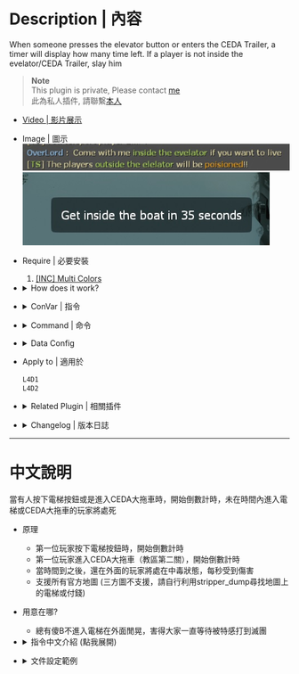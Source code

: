 # Description | 內容
When someone presses the elevator button or enters the CEDA Trailer, a timer will display how many time left. If a player is not inside the evelator/CEDA Trailer, slay him

> __Note__ <br/>
This plugin is private, Please contact [me](https://github.com/fbef0102/Game-Private_Plugin#私人插件列表-private-plugins-list)<br/>
此為私人插件, 請聯繫[本人](https://github.com/fbef0102/Game-Private_Plugin#私人插件列表-private-plugins-list)

* [Video | 影片展示](https://youtu.be/B1oghdYb_gE)

* Image | 圖示
	<br/>![l4d_elevator_getin_timer_1](image/l4d_elevator_getin_timer_1.jpg)
	<br/>![l4d_elevator_getin_timer_2](image/l4d_elevator_getin_timer_2.jpg)

* Require | 必要安裝
	1. [[INC] Multi Colors](https://github.com/fbef0102/L4D1_2-Plugins/releases/tag/Multi-Colors)

* <details><summary>How does it work?</summary>

	* When someone presses the elevator button, a timer will display how many time left. If a player is not inside the evelator Trailer, slay him
	* When someone enters the CEDA Trailer, a timer will display how many time left. If a player is not inside the CEDA Trailer, slay him
	* Modify ```data/l4d_elevator_info.txt``` to detect every elevator or CEDA Trailer on the map
</details>

* <details><summary>ConVar | 指令</summary>

	* cfg/sourcemod/l4d_elevator_getin_timer.cfg
		```php
		// 0=Plugin off, 1=Plugin on.
		l4d_elevator_getin_timer_allow "1"

		// Changes how count down tumer hint displays. (0: Disable, 1:In chat, 2: In Hint Box, 3: In center text)
		l4d_elevator_getin_timer_announce_type "2"

		// Path to the Soundfile being played on each damaging Interval (Empty=Disable)
		l4d_elevator_getin_timer_damage_sound "player/survivor/voice/choke_5.wav"

		// If 1, Enable the Damage Shake 
		l4d_elevator_getin_timer_shake_enable "1"

		// If 1, When time is up, all survivor players are teleported into the elevator
		l4d_elevator_getin_timer_teleport_player "1"

		// If 1, When time is up, all survivor bots are teleported into the elevator
		l4d_elevator_getin_timer_teleport_bot "1"
		```
</details>

* <details><summary>Command | 命令</summary>
	
	None
</details>

* <details><summary>Data Config</summary>

	* data/l4d_elevator_info.txt
		```php
		"elevator"
		{
			"c1m1_hotel"	//map name
			{
				"num"		"1"		//total numbers of evelator in this map
				"1"
				{
					"button_name"				"elevator_button" //evelator button targetname (please do not modify)
					"trigger_multiple_hammerid"		"1227567" 	//evelator trigger multiple hammerid (please do not modify)
					"get_inside_time"			"30"		//a timer will display how many time left
					"outside_damage"			"10"		//cause the damage to players outside the evelator
					"outside_damage_incap"		"100"	//cause the damage to incapacitated players outside the evelator
					"message"				"elevator"	//info everyone this is evelator
				}
			}
			"c5m2_park"
			{
				"num"		"1"
				"1"
				{
					"ceda_trailer"				"1"			// CEDA Trailer
					"door_name"				"finale_cleanse_exit_door" // CEDA Trailer Exit door targetname (please do not modify)
					"trigger_multiple_hammerid"		"456409" 		//CEDA Trailer trigger multiple hammerid (please do not modify)
					"get_inside_time"			"50"	 		//a timer will display how many time left
					"outside_damage"			"10" 			//cause the damage to players outside the CEDA Trailer
					"outside_damage_incap"		"100"			//cause the damage to incapacitated players outside the CEDA Trailer
					"message"				"CEDA Trailer" 		//info everyone this is CEDA Trailer
				}
			}
		}
		```
</details>

* Apply to | 適用於
	```
	L4D1
	L4D2
	```

* <details><summary>Related Plugin | 相關插件</summary>

	1. [l4d_rescue_vehicle_leave_timer](https://github.com/fbef0102/L4D2-Plugins/tree/master/l4d_rescue_vehicle_leave_timer): When rescue vehicle arrived and a timer will display how many time left for vehicle leaving. If a player is not on rescue vehicle or zone, slay him
		> 救援來臨之後，未在時間內上救援飛機逃亡的玩家將處死
</details>

* <details><summary>Changelog | 版本日誌</summary>

	* v1.2 (2022-12-18)
		* When time is up, all survivor players are teleported into the elevator
		* When time is up, all survivor bots are teleported into the elevator

	* v1.1 (2022-11-15)
		* Cause the damage to incapacitated players outside the evelator/CEDA Trailer

	* v1.0
		* Initial Release
</details>

- - - -
# 中文說明
當有人按下電梯按鈕或是進入CEDA大拖車時，開始倒數計時，未在時間內進入電梯或CEDA大拖車的玩家將處死

* 原理
	* 第一位玩家按下電梯按鈕時，開始倒數計時
	* 第一位玩家進入CEDA大拖車（教區第二關），開始倒數計時
	* 當時間到之後，還在外面的玩家將處在中毒狀態，每秒受到傷害
	* 支援所有官方地圖 (三方圖不支援，請自行利用stripper_dump尋找地圖上的電梯或付錢)

* 用意在哪?
	* 總有傻B不進入電梯在外面閒晃，害得大家一直等待被特感打到滅團

* <details><summary>指令中文介紹 (點我展開)</summary>

	* cfg/sourcemod/l4d_elevator_getin_timer.cfg
		```php
		// 0=關閉插件, 1=啟動插件
		l4d_elevator_getin_timer_allow "1"

		// 倒數提示該如何顯示. (0: 不提示, 1: 聊天框, 2: 黑底白字框, 3: 螢幕正中間)
		l4d_elevator_getin_timer_announce_type "2"

		// 電梯門外，玩家中毒狀態的音效檔案，路徑相對於sound資料夾 (留白=無音效)
		l4d_elevator_getin_timer_damage_sound "player/survivor/voice/choke_5.wav"

		// 為1時，電梯門外，玩家中毒狀態時螢幕會晃動
		l4d_elevator_getin_timer_shake_enable "1"

		// 為1時，時間到之後，將所有真人倖存者傳送到電梯內
		l4d_elevator_getin_timer_teleport_player "1"

		// 為1時，時間到之後，將所有AI倖存者傳送到電梯內
		l4d_elevator_getin_timer_teleport_bot "1"
		```
</details>

* <details><summary>文件設定範例</summary>

	* 設置文件```data/l4d_elevator_info.txt```，修改每一張地圖的電梯或CEDA大拖車
	* 支援所有官方地圖 (三方圖不支援，請自行利用stripper_dump尋找地圖上的電梯或付錢)
		```php
		"elevator"
		{
			"c1m1_hotel"	// 地圖名，必須一模一樣
			{
				"num"		"1"		// 該地圖電梯總數
				"1"
				{
					"button_name"				"elevator_button" 	// 電梯按鈕的專屬targetname (不能修改)
					"trigger_multiple_hammerid"		"1227567" 		// 電梯區域的專屬hammerid (不能修改)
					"get_inside_time"			"30"			// 倒數計時秒數
					"outside_damage"			"10"			// 每秒對電梯外的玩家造成的傷害
					"outside_damage_incap"		"100"			//每秒對電梯外的倒地或掛邊玩家造成的傷害
					"message"				"elevator"		// 通知所有人這是電梯 (可自行修改)
				}
			}
			"c5m2_park"
			{
				"num"		"1"
				"1"
				{
					"ceda_trailer"				"1"				// 這是CEDA拖車
					"door_name"				"finale_cleanse_exit_door"	// CEDA拖車末端門的專屬targetname (不能修改)
					"trigger_multiple_hammerid"		"456409" 			// CEDA拖車區域的專屬hammerid (不能修改)
					"get_inside_time"			"50"	 			// 倒數計時秒數
					"outside_damage"			"10" 				// 每秒對CEDA拖車外的玩家造成的傷害
					"outside_damage_incap"		"100"				//每秒對CEDA拖車外的倒地或掛邊玩家造成的傷害
					"message"				"CEDA Trailer" 			// 通知所有人這是CEDA拖車 (可自行修改)
				}
			}
		}
		```
</details>

